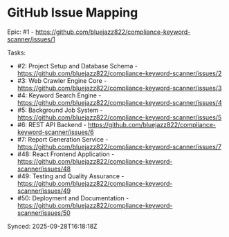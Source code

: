# GitHub Issue Mapping

Epic: #1 - https://github.com/bluejazz822/compliance-keyword-scanner/issues/1

Tasks:
- #2: Project Setup and Database Schema - https://github.com/bluejazz822/compliance-keyword-scanner/issues/2
- #3: Web Crawler Engine Core - https://github.com/bluejazz822/compliance-keyword-scanner/issues/3
- #4: Keyword Search Engine - https://github.com/bluejazz822/compliance-keyword-scanner/issues/4
- #5: Background Job System - https://github.com/bluejazz822/compliance-keyword-scanner/issues/5
- #6: REST API Backend - https://github.com/bluejazz822/compliance-keyword-scanner/issues/6
- #7: Report Generation Service - https://github.com/bluejazz822/compliance-keyword-scanner/issues/7
- #48: React Frontend Application - https://github.com/bluejazz822/compliance-keyword-scanner/issues/48
- #49: Testing and Quality Assurance - https://github.com/bluejazz822/compliance-keyword-scanner/issues/49
- #50: Deployment and Documentation - https://github.com/bluejazz822/compliance-keyword-scanner/issues/50

Synced: 2025-09-28T16:18:18Z